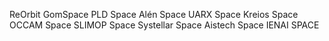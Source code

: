 ReOrbit
GomSpace
PLD Space
Alén Space
UARX Space
Kreios Space
OCCAM Space
SLIMOP Space
Systellar Space
Aistech Space
IENAI SPACE